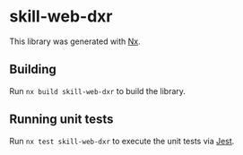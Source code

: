 # skill-web-dxr

This library was generated with [Nx](https://nx.dev).

## Building

Run `nx build skill-web-dxr` to build the library.

## Running unit tests

Run `nx test skill-web-dxr` to execute the unit tests via [Jest](https://jestjs.io).
